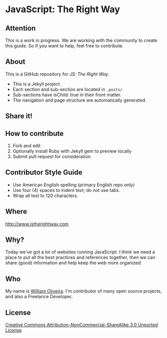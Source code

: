 # JavaScript: The Right Way

## Attention

This is a work in progress. We are working with the community to create this guide. So if you want to help, feel free to contribute.

## About

This is a GitHub repository for _JS: The Right Way_.

* This is a Jekyll project.
* Each section and sub-section are located in `_posts/`.
* Sub-sections have isChild: true in their front matter.
* The navigation and page structure are automatically generated.

## Share it!

## How to contribute 

1. Fork and edit
2. Optionally install Ruby with Jekyll gem to preview locally
3. Submit pull request for consideration

## Contributor Style Guide

* Use American English spelling (primary English repo only)
* Use four (4) spaces to indent text; do not use tabs.
* Wrap all text to 120 characters.

## Where

<http://www.jstherightway.com>

## Why?

Today we've got a lot of websites running JavaScript. I think we need a place to put all the best practices and references together, then we can share (good) information and help keep the web more organized.

## Who

My name is [William Oliveira](http://github.com/gnuwilliam). I'm contributor of many open source projects, and also a Freelance Developer. 

## License

[Creative Commons Attribution-NonCommercial-ShareAlike 3.0 Unported License](http://creativecommons.org/licenses/by-nc-sa/3.0/)
